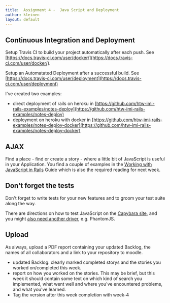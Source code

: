 ```yaml
---
title:  Assignment 4 -  Java Script and Deployment
author: kleinen
layout: default
---
```


## Continuous Integration and Deployment

Setup Travis CI to build your project automatically after each push.
See [https://docs.travis-ci.com/user/docker/](https://docs.travis-ci.com/user/docker/).

Setup an Automatated Deployment after a successful build. See [https://docs.travis-ci.com/user/deployment](https://docs.travis-ci.com/user/deployment)

I've created two examples:

* direct deployment of rails on heroku in [https://github.com/htw-imi-rails-examples/notes-deploy](https://github.com/htw-imi-rails-examples/notes-deploy)
* deployment on heroku with docker in [https://github.com/htw-imi-rails-examples/notes-deploy-docker](https://github.com/htw-imi-rails-examples/notes-deploy-docker)

## AJAX

Find a place - find or create a story - where a little bit of JavaScript is useful in your Application. You find a couple
of examples in the [Working with JavaScript in Rails](https://guides.rubyonrails.org/working_with_javascript_in_rails.html)
Guide which is also the required reading for next week.


## Don't forget the tests
Don't forget to write tests for your new features and to groom your test suite along the way.

There are directions on how to test JavaScript on the [Capybara site](https://github.com/teamcapybara/capybara), and
you might [also need another driver](https://github.com/teamcapybara/capybara#drivers), e.g. PhantomJS.

## Upload
As always, upload a PDF report containing your updated Backlog, the names
of all collaborators and a link to your repository to moodle.
* updated Backlog: clearly marked completed storys and the stories you worked on/completed this week.
* report on how you worked on the stories. This may be brief, but this week it should contain some text on which kind of search you implemented, what went well and where you've encountered problems, and what you've learned.
* Tag the version after this week completion with week-4
